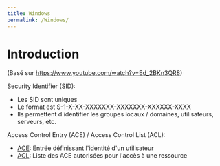 ```yaml
---
title: Windows
permalink: /Windows/
---
```


# Introduction 
(Basé sur https://www.youtube.com/watch?v=Ed_2BKn3QR8)

Security Identifier (SID):
- Les SID sont uniques
- Le format est S-1-X-XX-XXXXXXX-XXXXXXX-XXXXXX-XXXX
- Ils permettent d'identifier les groupes locaux / domaines, utilisateurs, serveurs, etc.

Access Control Entry (ACE) / Access Control List (ACL):
- [ACE](https://msdn.microsoft.com/fr-fr/library/windows/desktop/aa374868(v=vs.85).aspx): Entrée définissant l'identité d'un utilisateur
- [ACL](https://msdn.microsoft.com/fr-fr/library/windows/desktop/aa374872(v=vs.85).aspx): Liste des ACE autorisées pour l'accès à une ressource
